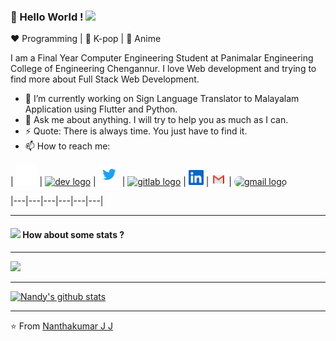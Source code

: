   
### 👋 Hello World !  <img src="https://github.com/TheDudeThatCode/TheDudeThatCode/blob/master/Assets/Earth.gif" width="24px">
  
:heart: Programming | :black_heart: K-pop | :blue_heart: Anime
  
I am a Final Year Computer Engineering Student at Panimalar Engineering College of Engineering Chengannur. I love Web development and trying to find more about Full Stack Web Development.

- 🔭 I’m currently working on Sign Language Translator to Malayalam Application using Flutter and Python.
- 💬 Ask me about anything. I will try to help you as much as I can.
- ⚡ Quote: There is always time. You just have to find it.
- 📫 How to reach me:

| [<img src="https://raw.githubusercontent.com/Delta456/Delta456/master/img/github.png" alt="github logo" width="34">](https://github.com/jjnanthakumar) |  [<img src="https://camo.githubusercontent.com/c9dacf0f25a1489fdbc6c0d2b41cda58b77fa210a13a886d6f99e027adfbd358/68747470733a2f2f6564656e742e6769746875622e696f2f537570657254696e7949636f6e732f696d616765732f7376672f696e7374616772616d2e737667" alt="dev logo" width="24">](https://www.instagram.com/nanthakumarjj_17/) |  [<img src="https://raw.githubusercontent.com/Delta456/Delta456/master/img/twitter.png" alt="twitter logo" width="34">](https://twitter.com/nanthakumarjj) |  [<img src="https://raw.githubusercontent.com/Delta456/Delta456/master/img/gitlab.png" alt="gitlab logo" width="24">](https://gitlab.com/jjnanthakumar) |  [<img src="https://github.com/Amchuz/Amchuz/blob/master/linkedin.jpeg" alt="linkedin logo" width="24">](https://www.linkedin.com/in/nanthakumarjj-b58335148/) |  [<img src="https://github.com/Amchuz/Amchuz/blob/master/gmail.jpeg" alt="gmail logo" width="24">](jjnanthakumar477@gmail.com) |  [<img src="https://camo.githubusercontent.com/8f245234577766478eaf3ee72b0615e99bb9ef3eaa56e1c37f75692811181d5c/68747470733a2f2f6564656e742e6769746875622e696f2f537570657254696e7949636f6e732f696d616765732f7376672f66616365626f6f6b2e737667" alt="gmail logo" width="24" style="border-radius: 10px">](https://www.facebook.com/nanthakumar.jj.98/)

|---|---|---|---|---|---|

----

#### <img src="https://media.giphy.com/media/VgCDAzcKvsR6OM0uWg/giphy.gif" width="50"> How about some stats ?
  
----

<a href="https://github.com/jjnanthakumar">
  <img src="https://github-readme-stats.vercel.app/api/top-langs/?username=jjnanthakumar&layout=compact" />
</a>

----
   
[![Nandy's github stats](https://github-readme-stats.vercel.app/api?username=jjnanthakumar&show_icons=true&theme=merko&hide=[%22contribs%22,%22issues%22])](https://github.com/jjnanthakumar)

-------


⭐️ From [Nanthakumar J J](https://github.com/jjnanthakumar)
